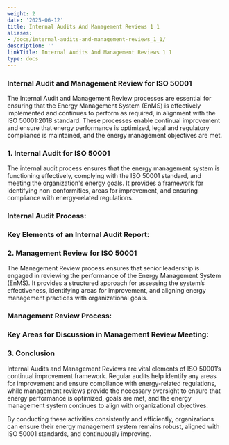 ```yaml
---
weight: 2
date: '2025-06-12'
title: Internal Audits And Management Reviews 1 1
aliases:
- /docs/internal-audits-and-management-reviews_1_1/
description: ''
linkTitle: Internal Audits And Management Reviews 1 1
type: docs
---
```


### Internal Audit and Management Review for ISO 50001

The Internal Audit and Management Review processes are essential for ensuring that the Energy Management System (EnMS) is effectively implemented and continues to perform as required, in alignment with the ISO 50001:2018 standard. These processes enable continual improvement and ensure that energy performance is optimized, legal and regulatory compliance is maintained, and the energy management objectives are met.

### 1. Internal Audit for ISO 50001

The internal audit process ensures that the energy management system is functioning effectively, complying with the ISO 50001 standard, and meeting the organization's energy goals. It provides a framework for identifying non-conformities, areas for improvement, and ensuring compliance with energy-related regulations.

### Internal Audit Process:

### Key Elements of an Internal Audit Report:

<!-- Unsupported block type: divider -->

### 2. Management Review for ISO 50001

The Management Review process ensures that senior leadership is engaged in reviewing the performance of the Energy Management System (EnMS). It provides a structured approach for assessing the system’s effectiveness, identifying areas for improvement, and aligning energy management practices with organizational goals.

### Management Review Process:

### Key Areas for Discussion in Management Review Meeting:

<!-- Unsupported block type: divider -->

### 3. Conclusion

Internal Audits and Management Reviews are vital elements of ISO 50001’s continual improvement framework. Regular audits help identify any areas for improvement and ensure compliance with energy-related regulations, while management reviews provide the necessary oversight to ensure that energy performance is optimized, goals are met, and the energy management system continues to align with organizational objectives.

By conducting these activities consistently and efficiently, organizations can ensure their energy management system remains robust, aligned with ISO 50001 standards, and continuously improving.
